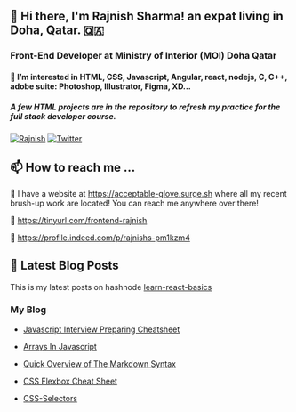 ## 👋 Hi there, I'm Rajnish Sharma! an expat living in Doha, Qatar. 🇶🇦
### Front-End Developer at Ministry of Interior (MOI) Doha Qatar 
#### 🫶 I’m interested in HTML, CSS, Javascript, Angular, react, nodejs, C, C++, adobe suite:  Photoshop, Illustrator, Figma, XD...
 ##### A few HTML projects are in the repository to refresh my practice for the full stack developer course.


<a href="https://www.linkedin.com/in/rajnish-sharma-front-end-developer/">![Rajnish](https://img.shields.io/badge/linkedin-%230077B5.svg?style=for-the-badge&logo=linkedin&logoColor=white)</a>
<a href="https://twitter.com/Rajnish40783218">![Twitter](https://img.shields.io/badge/Twitter-%231DA1F2.svg?style=for-the-badge&logo=Twitter&logoColor=white)</a>
 
 ## 📫 How to reach me ...

 🔗 I have a website at https://acceptable-glove.surge.sh where all my recent brush-up work are located! You can reach me anywhere over there!
 
  🔗 https://tinyurl.com/frontend-rajnish

 🔗  https://profile.indeed.com/p/rajnishs-pm1kzm4
  
## 📝 Latest Blog Posts

This is my latest posts on hashnode [learn-react-basics](https://rajnisharena.hashnode.dev/learn-react-basics)

### My Blog

- [Javascript Interview Preparing Cheatsheet](https://rajnisharena.hashnode.dev/javascript-interview-preparing-cheatsheet)

- [Arrays In Javascript](https://rajnisharena.hashnode.dev/arrays-in-javascript)

- [Quick Overview of The Markdown Syntax](https://rajnisharena.hashnode.dev/quick-overview-of-the-markdown-syntax)

- [CSS Flexbox Cheat Sheet](https://rajnisharena.hashnode.dev/css-flexbox-cheat-sheet)

- [CSS-Selectors](https://rajnisharena.hashnode.dev/css-selectors)
